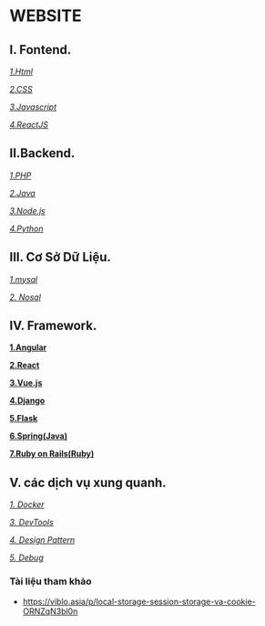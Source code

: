 # WEBSITE

## I. Fontend.

*[1.Html](https://github.com/Phungvanquang/Website/tree/main/html_css_javascript/html)*

*[2.CSS](https://github.com/Phungvanquang/Website/tree/main/html_css_javascript/CSS)*

*[3.Javascript]()*

*[4.ReactJS]()*

## II.Backend.

*[1.PHP](https://github.com/Phungvanquang/Website/tree/main/php)*

*[2.Java](https://github.com/Phungvanquang/Website/tree/main/JAVA)*

*[3.Node.js](https://github.com/Phungvanquang/Website/tree/main/node)*

*[4.Python]()*

## III. Cơ Sở Dữ Liệu.

*[1.mysql]()*

*[2. Nosql]()*
## IV. Framework.

**[1.Angular](https://github.com/Phungvanquang/Website/tree/main/Framework/Angular)**

**[2.React](https://github.com/Phungvanquang/Website/tree/main/Framework/React)**

**[3.Vue.js](https://github.com/Phungvanquang/Website/tree/main/Framework/Vue.js)**

**[4.Django](https://github.com/Phungvanquang/Website/tree/main/Framework/Django)**

**[5.Flask](https://github.com/Phungvanquang/Website/tree/main/Framework/Flask)**

**[6.Spring(Java)](https://github.com/Phungvanquang/Website/tree/main/Framework/Spring(Java))**

**[7.Ruby on Rails(Ruby)](https://github.com/Phungvanquang/Website/tree/main/Framework/Ruby%20on%20Rails(Ruby))**

## V. các dịch vụ xung quanh.

*[1. Docker](https://github.com/Phungvanquang/Website/tree/main/Docker)*

*[3. DevTools](https://github.com/Phungvanquang/Website/blob/main/DevTools)*

*[4. Design Pattern]()*

*[5. Debug](https://github.com/Phungvanquang/Website/tree/main/Debug)*
### Tài liệu tham khảo
- https://viblo.asia/p/local-storage-session-storage-va-cookie-ORNZqN3bl0n

*[]()*
*[]()*
*[]()*

